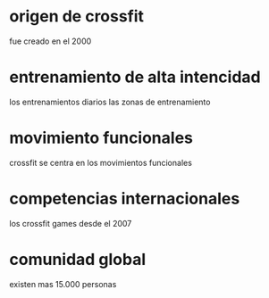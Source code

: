 # origen de crossfit
fue creado en el 2000
# entrenamiento de alta intencidad
los entrenamientos diarios 
las zonas de entrenamiento
# movimiento funcionales
crossfit se centra en los movimientos funcionales
# competencias internacionales 
los crossfit games desde el 2007
# comunidad global
existen mas 15.000 personas